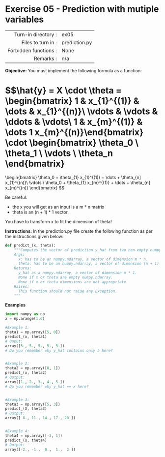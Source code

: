 # Exercise 05 - Prediction with mutiple variables

|                         |                    |
| -----------------------:| ------------------ |
|   Turn-in directory :   |  ex05              |
|   Files to turn in :    |  prediction.py     |
|   Forbidden functions : |  None              |
|   Remarks :             |  n/a               |

**Objective:**
You must implement the following formula as a function:  

$$\hat{y} = X \cdot \theta = 
\begin{bmatrix} 
1 & x_{1}^{(1)} & \dots & x_{1}^{(n)}\\
\vdots & \vdots & \ddots & \vdots\\
1 & x_{m}^{(1)} & \dots 1 x_{m}^{(n)}\end{bmatrix}
\cdot
\begin{bmatrix}
\theta_0 \\ 
\theta_1 \\
\vdots \\
\theta_n
\end{bmatrix} 
= 
\begin{bmatrix} 
\theta_0 + \theta_{1} x_{1}^{(1)} + \dots + \theta_{n] x_{1}^{(n)}\\ 
\vdots \\ 
\theta_0 + \theta_{1} x_{m}^{(1)} + \dots + \theta_{n] x_{m}^{(n)}
\end{bmatrix} $$
  

Be careful: 
- the x you will get as an input is a m * n matrix 
- theta is an (n + 1) * 1 vector. 

You have to transform x to fit the dimension of theta!


**Instructions:**
In the prediction.py file create the following function as per the instructions given below:
```python
def predict_(x, theta):
    """Computes the vector of prediction y_hat from two non-empty numpy.ndarray.
    Args:
      x: has to be an numpy.ndarray, a vector of dimension m * n.
      theta: has to be an numpy.ndarray, a vector of dimension (n + 1) * 1.
    Returns:
      y_hat as a numpy.ndarray, a vector of dimension m * 1.
      None if x or theta are empty numpy.ndarray.
      None if x or theta dimensions are not appropriate.
    Raises:
      This function should not raise any Exception.
    """
```

**Examples**

```python
import numpy as np
x = np.arange(1,6)

#Example 1:
theta1 = np.array([5, 0])
predict_(x, theta1)
# Ouput:
array([5., 5., 5., 5., 5.])
# Do you remember why y_hat contains only 5 here?  


#Example 2:
theta2 = np.array([0, 1])
predict_(x, theta2)
# Output:
array([1., 2., 3., 4., 5.])
# Do you remember why y_hat == x here?  


#Example 3:
theta3 = np.array([5, 3])
predict_(X, theta3)
# Output:
array([ 8., 11., 14., 17., 20.])


#Example 4:
theta4 = np.array([-3, 1])
predict_(x, theta4)
# Output:
array([-2., -1.,  0.,  1.,  2.])
```